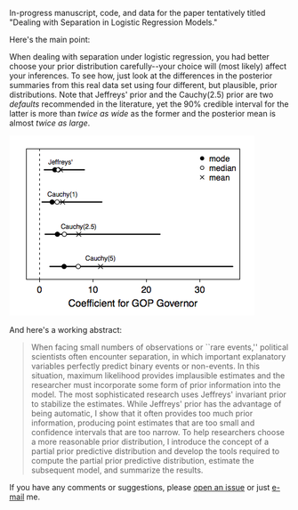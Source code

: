 In-progress manuscript, code, and data for the paper tentatively titled "Dealing with Separation in Logistic Regression Models."

Here's the main point: 

When dealing with separation under logistic regression, you had better choose your prior distribution carefully--your choice will (most likely) affect your inferences. To see how, just look at the differences in the posterior summaries from this real data set using four different, but plausible, prior distributions. Note that Jeffreys' prior and the Cauchy(2.5) prior are two *defaults* recommended in the literature, yet the 90% credible interval for the latter is more than *twice as wide* as the former and the posterior mean is almost *twice as large*.

![An illustration that the choice of prior matters.](matters-ci.png)

And here's a working abstract:

> When facing small numbers of observations or ``rare events,'' political scientists often encounter separation, in which important explanatory variables perfectly predict binary events or non-events. In this situation, maximum likelihood provides implausible estimates and the researcher must incorporate some form of prior information into the model. The most sophisticated research uses Jeffreys' invariant prior to stabilize the estimates. While Jeffreys' prior has the advantage of being automatic, I show that it often provides too much prior information, producing point estimates that are too small and confidence intervals that are too narrow. To help researchers choose a more reasonable prior distribution, I introduce the concept of a partial prior predictive distribution and develop the tools required to compute the partial prior predictive distribution, estimate the subsequent model, and summarize the results.

If you have any comments or suggestions, please [open an issue](https://github.com/carlislerainey/priors-for-separatioin/issues) or just [e-mail](mailto:carlislerainey@gmail.com) me.
